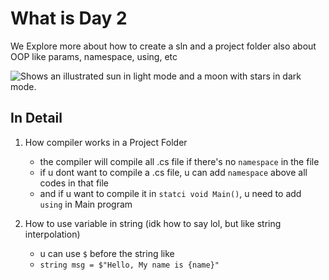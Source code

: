 # What is Day 2
We Explore more about how to create a sln and a project folder also about OOP like params, namespace, using, etc

<picture>
  <source media="(prefers-color-scheme: dark)" srcset="https://user-images.githubusercontent.com/25423296/163456776-7f95b81a-f1ed-45f7-b7ab-8fa810d529fa.png">
  <source media="(prefers-color-scheme: light)" srcset="https://user-images.githubusercontent.com/25423296/163456779-a8556205-d0a5-45e2-ac17-42d089e3c3f8.png">
  <img alt="Shows an illustrated sun in light mode and a moon with stars in dark mode." src="https://user-images.githubusercontent.com/25423296/163456779-a8556205-d0a5-45e2-ac17-42d089e3c3f8.png">
</picture>

## In Detail
1. How compiler works in a Project Folder
   * the compiler will compile all .cs file if there's no `namespace` in the file
   * if u dont want to compile a .cs file, u can add `namespace` above all codes in that file
   * and if u want to compile it in `statci void Main()`, u need to add `using` in Main program

2. How to use variable in string (idk how to say lol, but like string interpolation)
   * u can use `$` before the string like
   * `string msg = $"Hello, My name is {name}"`